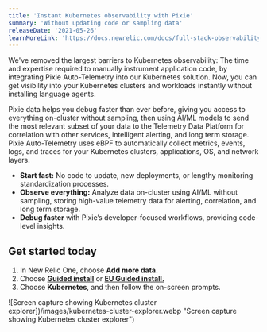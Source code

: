```yaml
---
title: 'Instant Kubernetes observability with Pixie'
summary: 'Without updating code or sampling data'
releaseDate: '2021-05-26'
learnMoreLink: 'https://docs.newrelic.com/docs/full-stack-observability/get-started-auto-telemetry-pixie'
---
```


We've removed the largest barriers to Kubernetes observability: The time and expertise required to manually instrument application code, by integrating Pixie Auto-Telemetry into our Kubernetes solution. Now, you can get visibility into your Kubernetes clusters and workloads instantly without installing language agents.

Pixie data helps you debug faster than ever before, giving you access to everything on-cluster without sampling, then using AI/ML models to send the most relevant subset of your data to the Telemetry Data Platform for correlation with other services, intelligent alerting, and long term storage. Pixie Auto-Telemetry uses eBPF to automatically collect metrics, events, logs, and traces for your Kubernetes clusters, applications, OS, and network layers.

- **Start fast:** No code to update, new deployments, or lengthy monitoring standardization processes.
- **Observe everything:** Analyze data on-cluster using AI/ML without sampling, storing high-value telemetry data for alerting, correlation, and long term storage.
- **Debug faster** with Pixie’s developer-focused workflows, providing code-level insights.

## Get started today

1. In New Relic One, choose **Add more data.**
2. Choose [**Guided install**](https://one.newrelic.com/launcher/nr1-core.home?pane=eyJuZXJkbGV0SWQiOiJucjEtY29yZS5ob21lLXNjcmVlbiJ9&cards%5B0%5D=eyJuZXJkbGV0SWQiOiJucjEtaW5zdGFsbC1uZXdyZWxpYy5ucjEtaW5zdGFsbC1uZXdyZWxpYyIsImFjdGlvbkluZGV4IjoxfQ==) or [**EU Guided install.**](https://one.eu.newrelic.com/launcher/nr1-core.home?pane=eyJuZXJkbGV0SWQiOiJucjEtY29yZS5ob21lLXNjcmVlbiJ9&cards%5B0%5D=eyJuZXJkbGV0SWQiOiJucjEtaW5zdGFsbC1uZXdyZWxpYy5ucjEtaW5zdGFsbC1uZXdyZWxpYyIsImFjdGlvbkluZGV4IjoxfQ==)
3. Choose **Kubernetes**, and then follow the on-screen prompts.

![Screen capture showing Kubernetes cluster explorer])/images/kubernetes-cluster-explorer.webp "Screen capture showing Kubernetes cluster explorer")
